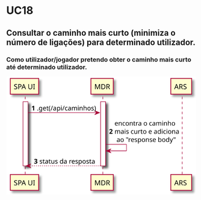 # UC18

##  Consultar o caminho mais curto (minimiza o número de ligações) para determinado utilizador.
### Como utilizador/jogador pretendo obter o caminho mais curto até determinado utilizador.

![UC18.svg](UC18.svg)
